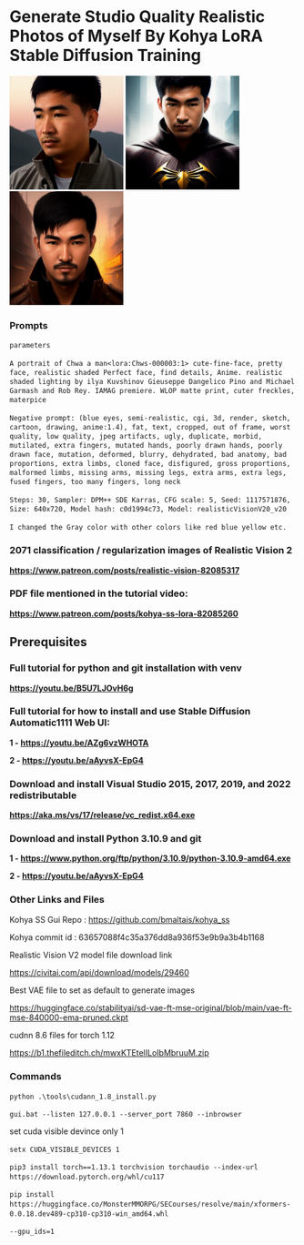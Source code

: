
# Generate Studio Quality Realistic Photos of Myself By Kohya LoRA Stable Diffusion Training 

<img src="00165-569903451.png" width="200">
<img src="00173-248935923.png" width="200">
<img src="00197-1668294286.png" width="200">

### Prompts

```
parameters

A portrait of Chwa a man<lora:Chws-000003:1> cute-fine-face, pretty face, realistic shaded Perfect face, find details, Anime. realistic shaded lighting by ilya Kuvshinov Gieuseppe Dangelico Pino and Michael Garmash and Rob Rey. IAMAG premiere. WLOP matte print, cuter freckles, materpice

Negative prompt: (blue eyes, semi-realistic, cgi, 3d, render, sketch, cartoon, drawing, anime:1.4), fat, text, cropped, out of frame, worst quality, low quality, jpeg artifacts, ugly, duplicate, morbid, mutilated, extra fingers, mutated hands, poorly drawn hands, poorly drawn face, mutation, deformed, blurry, dehydrated, bad anatomy, bad proportions, extra limbs, cloned face, disfigured, gross proportions, malformed limbs, missing arms, missing legs, extra arms, extra legs, fused fingers, too many fingers, long neck

Steps: 30, Sampler: DPM++ SDE Karras, CFG scale: 5, Seed: 1117571876, Size: 640x720, Model hash: c0d1994c73, Model: realisticVisionV20_v20

I changed the Gray color with other colors like red blue yellow etc.
```

### 2071 classification / regularization images of Realistic Vision 2
**https://www.patreon.com/posts/realistic-vision-82085317** 

### PDF file mentioned in the tutorial video:
**https://www.patreon.com/posts/kohya-ss-lora-82085260**

## Prerequisites

### Full tutorial for python and git installation with venv
**https://youtu.be/B5U7LJOvH6g**

### Full tutorial for how to install and use Stable Diffusion Automatic1111 Web UI: 
**1 - https://youtu.be/AZg6vzWHOTA**

**2 - https://youtu.be/aAyvsX-EpG4**

### Download and install Visual Studio 2015, 2017, 2019, and 2022 redistributable 
**https://aka.ms/vs/17/release/vc_redist.x64.exe**

### Download and install Python 3.10.9 and git
**1 - https://www.python.org/ftp/python/3.10.9/python-3.10.9-amd64.exe**

**2 - https://youtu.be/aAyvsX-EpG4**

### Other Links and Files

Kohya SS Gui Repo : https://github.com/bmaltais/kohya_ss 

Kohya commit id : 63657088f4c35a376dd8a936f53e9b9a3b4b1168

Realistic Vision V2 model file download link

https://civitai.com/api/download/models/29460 

Best VAE file to set as default to generate images

https://huggingface.co/stabilityai/sd-vae-ft-mse-original/blob/main/vae-ft-mse-840000-ema-pruned.ckpt 

cudnn 8.6 files for torch 1.12

https://b1.thefileditch.ch/mwxKTEtelILoIbMbruuM.zip

### Commands

```python .\tools\cudann_1.8_install.py```

```gui.bat --listen 127.0.0.1 --server_port 7860 --inbrowser```

set cuda visible devince only 1

```setx CUDA_VISIBLE_DEVICES 1``` 

```pip3 install torch==1.13.1 torchvision torchaudio --index-url https://download.pytorch.org/whl/cu117```

```pip install https://huggingface.co/MonsterMMORPG/SECourses/resolve/main/xformers-0.0.18.dev489-cp310-cp310-win_amd64.whl```

```--gpu_ids=1```
